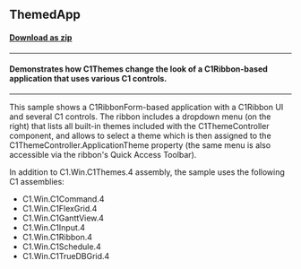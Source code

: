 ## ThemedApp
#### [Download as zip](https://grapecity.github.io/DownGit/#/home?url=https://github.com/GrapeCity/ComponentOne-WinForms-Samples/tree/master/NetFramework\Themes\CS\C1RibbonBasedApp)
____
#### Demonstrates how C1Themes change the look of a C1Ribbon-based application that uses various C1 controls.
____
This sample shows a C1RibbonForm-based application with a C1Ribbon UI and several C1 controls.
The ribbon includes a dropdown menu (on the right) that lists all built-in themes included with the C1ThemeController component, 
and allows to select a theme which is then assigned to the C1ThemeController.ApplicationTheme property (the same menu is also accessible via the ribbon's Quick Access Toolbar).

In addition to C1.Win.C1Themes.4 assembly, the sample uses the following C1 assemblies:

* C1.Win.C1Command.4
* C1.Win.C1FlexGrid.4
* C1.Win.C1GanttView.4
* C1.Win.C1Input.4
* C1.Win.C1Ribbon.4
* C1.Win.C1Schedule.4
* C1.Win.C1TrueDBGrid.4
